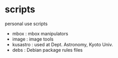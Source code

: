 scripts
=======

personal use scripts

* mbox : mbox manipulators
* image : image tools
* kusastro : used at Dept. Astronomy, Kyoto Univ.
* debs : Debian package rules files

